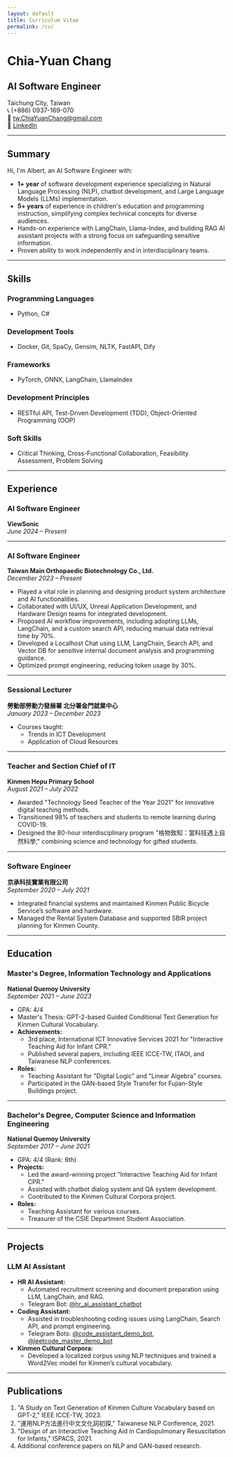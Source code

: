 ```yaml
---
layout: default
title: Curriculum Vitae
permalink: /cv/
---
```


# Chia-Yuan Chang

## AI Software Engineer
Taichung City, Taiwan  
📞 (+886) 0937-169-070  
📧 [tw.ChiaYuanChang@gmail.com](mailto:tw.ChiaYuanChang@gmail.com)  
🔗 [LinkedIn](https://linkedin.com/in/albertchang-ccy)

---

## Summary
Hi, I'm Albert, an AI Software Engineer with:
- **1+ year** of software development experience specializing in Natural Language Processing (NLP), chatbot development, and Large Language Models (LLMs) implementation.
- **5+ years** of experience in children's education and programming instruction, simplifying complex technical concepts for diverse audiences.
- Hands-on experience with LangChain, Llama-Index, and building RAG AI assistant projects with a strong focus on safeguarding sensitive information.
- Proven ability to work independently and in interdisciplinary teams.

---

## Skills

### Programming Languages
- Python, C#

### Development Tools
- Docker, Git, SpaCy, Gensim, NLTK, FastAPI, Dify

### Frameworks
- PyTorch, ONNX, LangChain, LlamaIndex

### Development Principles
- RESTful API, Test-Driven Development (TDD), Object-Oriented Programming (OOP)

### Soft Skills
- Critical Thinking, Cross-Functional Collaboration, Feasibility Assessment, Problem Solving

---

## Experience

### AI Software Engineer
**ViewSonic**  
_June 2024 – Present_

---

### AI Software Engineer
**Taiwan Main Orthopaedic Biotechnology Co., Ltd.**  
_December 2023 – Present_
- Played a vital role in planning and designing product system architecture and AI functionalities.
- Collaborated with UI/UX, Unreal Application Development, and Hardware Design teams for integrated development.
- Proposed AI workflow improvements, including adopting LLMs, LangChain, and a custom search API, reducing manual data retrieval time by 70%.
- Developed a Localhost Chat using LLM, LangChain, Search API, and Vector DB for sensitive internal document analysis and programming guidance.
- Optimized prompt engineering, reducing token usage by 30%.

---

### Sessional Lecturer
**勞動部勞動力發展署 北分署金門就業中心**  
_January 2023 – December 2023_
- Courses taught:
    - Trends in ICT Development
    - Application of Cloud Resources

---

### Teacher and Section Chief of IT
**Kinmen Hepu Primary School**  
_August 2021 – July 2022_
- Awarded "Technology Seed Teacher of the Year 2021" for innovative digital teaching methods.
- Transitioned 98% of teachers and students to remote learning during COVID-19.
- Designed the 80-hour interdisciplinary program "格物致知：當科技遇上自然科學," combining science and technology for gifted students.

---

### Software Engineer
**京承科技實業有限公司**  
_September 2020 – July 2021_
- Integrated financial systems and maintained Kinmen Public Bicycle Service’s software and hardware.
- Managed the Rental System Database and supported SBIR project planning for Kinmen County.

---

## Education

### Master's Degree, Information Technology and Applications
**National Quemoy University**  
_September 2021 – June 2023_
- GPA: 4/4
- Master's Thesis: GPT-2-based Guided Conditional Text Generation for Kinmen Cultural Vocabulary.
- **Achievements:**
    - 3rd place, International ICT Innovative Services 2021 for "Interactive Teaching Aid for Infant CPR."
    - Published several papers, including IEEE ICCE-TW, ITAOI, and Taiwanese NLP conferences.
- **Roles:**
    - Teaching Assistant for "Digital Logic" and "Linear Algebra" courses.
    - Participated in the GAN-based Style Transfer for Fujian-Style Buildings project.

---

### Bachelor's Degree, Computer Science and Information Engineering
**National Quemoy University**  
_September 2017 – June 2021_
- GPA: 4/4 (Rank: 6th)
- **Projects:**
    - Led the award-winning project "Interactive Teaching Aid for Infant CPR."
    - Assisted with chatbot dialog system and QA system development.
    - Contributed to the Kinmen Cultural Corpora project.
- **Roles:**
    - Teaching Assistant for various courses.
    - Treasurer of the CSIE Department Student Association.

---

## Projects

### LLM AI Assistant
- **HR AI Assistant:**
    - Automated recruitment screening and document preparation using LLM, LangChain, and RAG.
    - Telegram Bot: [@hr_ai_assistant_chatbot](https://t.me/hr_ai_assistant_chatbot)
- **Coding Assistant:**
    - Assisted in troubleshooting coding issues using LangChain, Search API, and prompt engineering.
    - Telegram Bots: [@code_assistant_demo_bot](https://t.me/code_assistant_demo_bot), [@leetcode_master_demo_bot](https://t.me/leetcode_master_demo_bot)
- **Kinmen Cultural Corpora:**
    - Developed a localized corpus using NLP techniques and trained a Word2Vec model for Kinmen’s cultural vocabulary.

---

## Publications

1. "A Study on Text Generation of Kinmen Culture Vocabulary based on GPT-2," IEEE ICCE-TW, 2023.
2. "運用NLP方法進行中文文化詞初探," Taiwanese NLP Conference, 2021.
3. "Design of an Interactive Teaching Aid in Cardiopulmonary Resuscitation for Infants," ISPACS, 2021.
4. Additional conference papers on NLP and GAN-based research.